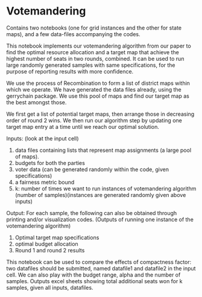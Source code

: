 # Votemandering
Contains two notebooks (one for grid instances and the other for state maps), and a few data-files accompanying the codes.

This notebook implements our votemandering algorithm from our paper to find the optimal resource allocation and a target map that achieve the highest number of seats in two rounds, combined. It can be used to run large randomly generated samples with same specifications, for the purpose of reporting results with more confidence.

We use the process of Recombination to form a list of district maps within which we operate. We have generated the data files already, using the gerrychain package. We use this pool of maps and find our target map as the best amongst those.

We first get a list of potential target maps, then arrange those in decreasing order of round 2 wins. We then run our algorithm step by updating one target map entry at a time until we reach our optimal solution.

Inputs: (look at the input cell)

1. data files containing lists that represent map assignments (a large pool of maps).
2. budgets for both the parties
3. voter data (can be generated randomly within the code, given specifications)
4. a fairness metric bound
5. k: number of times we want to run instances of votemandering algorithm (number of samples)(instances are generated randomly given above inputs)


Output: For each sample, the following can also be obtained through printing and/or visualization codes. (Outputs of running one instance of the votemandering algorithm)

1. Optimal target map specifications
2. optimal budget allocation
3. Round 1 and round 2 results

This notebook can be used to compare the effects of compactness factor: two datafiles should be submitted, named datafile1 and datafile2 in the input cell. We can also play with the budget range, alpha and the number of samples. Outputs excel sheets showing total additional seats won for k samples, given all inputs, datafiles.

